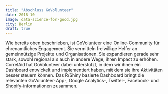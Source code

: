 ```yaml
---
title: "Abschluss GoVolunteer"
date: 2018-10
image: data-science-for-good.jpg
city: Berlin
draft: true
---
```


Wie bereits oben beschrieben, ist GoVolunteer eine Online-Community für ehrenamtliches Engagement. Sie vermitteln freiwillige Helfer an gemeinnützige Projekte und Organisationen. Sie  expandieren gerade sehr stark, sowohl regional als auch in andere Wege, ihren Impact zu erhöhen.
CorrelAid hat GoVolunteer dabei unterstützt, in dem wir ihnen ein Dashboard entwickelt und implementiert haben, mit dem sie ihre Aktivitäten besser steuern können. Das R/Shiny basierte Dashboard bringt die relevanten GoVolunteer-App-, Google Analytics-, Twitter-, Facebook- und Shopify-informationen zusammen.